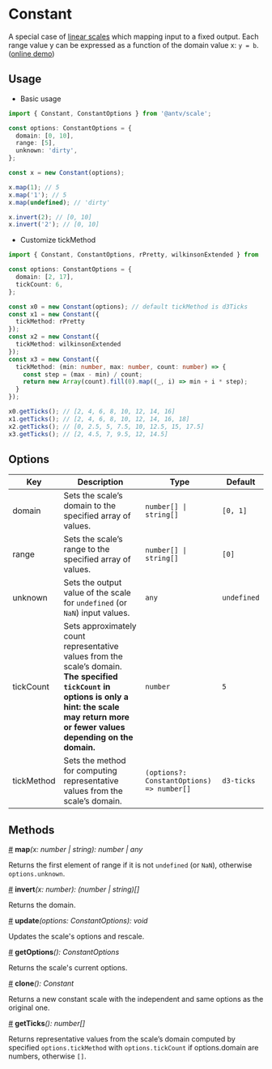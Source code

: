 # Constant

A special case of [linear scales](./linear.md) which mapping input to a fixed output. Each range value y can be expressed as a function of the domain value x: `y = b`. ([online demo](https://observablehq.com/@pearmini/antv-scale#constant))

## Usage

- Basic usage
  
```ts
import { Constant, ConstantOptions } from '@antv/scale';

const options: ConstantOptions = {
  domain: [0, 10],
  range: [5],
  unknown: 'dirty',
};

const x = new Constant(options);

x.map(1); // 5
x.map('1'); // 5
x.map(undefined); // 'dirty'

x.invert(2); // [0, 10]
x.invert('2'); // [0, 10]
```

- Customize tickMethod
  
```ts
import { Constant, ConstantOptions, rPretty, wilkinsonExtended } from '@antv/scale';

const options: ConstantOptions = {
  domain: [2, 17],
  tickCount: 6,
};

const x0 = new Constant(options); // default tickMethod is d3Ticks
const x1 = new Constant({
  tickMethod: rPretty
});
const x2 = new Constant({
  tickMethod: wilkinsonExtended
});
const x3 = new Constant({
  tickMethod: (min: number, max: number, count: number) => {
    const step = (max - min) / count;
    return new Array(count).fill(0).map((_, i) => min + i * step);
  }
});

x0.getTicks(); // [2, 4, 6, 8, 10, 12, 14, 16]
x1.getTicks(); // [2, 4, 6, 8, 10, 12, 14, 16, 18]
x2.getTicks(); // [0, 2.5, 5, 7.5, 10, 12.5, 15, 17.5]
x3.getTicks(); // [2, 4.5, 7, 9.5, 12, 14.5]
```

## **Options**

| Key | Description | Type | Default|  
| ----| ----------- | -----| -------|
| domain | Sets the scale’s domain to the specified array of values. | <code>number[] &#124; string[]</code> | `[0, 1]` |
| range | Sets the scale’s range to the specified array of values. | <code>number[] &#124; string[]</code> | `[0]` |
| unknown | Sets the output value of the scale for `undefined` (or `NaN`) input values. | `any` | `undefined` |
| tickCount | Sets approximately count representative values from the scale’s domain. **The specified `tickCount` in options is only a hint: the scale may return more or fewer values depending on the domain.**| `number` | `5` |
| tickMethod | Sets the method for computing representative values from the scale’s domain. | `(options?: ConstantOptions) => number[]` | `d3-ticks`|

## Methods

<a name="constant_map" href="#constant_map">#</a> **map**<i>(x: number | string): number | any</i>

Returns the first element of range if it is not `undefined` (or `NaN`), otherwise `options.unknown`.

<a name="constant_invert" href="#constant_invert">#</a> **invert**<i>(x: number): (number | string)[]</i>

Returns the domain.

<a name="constant_update" href="#constant_update">#</a> **update**<i>(options: ConstantOptions): void</i>

Updates the scale's options and rescale.

<a name="constant_get_options" href="#constant_get_options">#</a> **getOptions**<i>(): ConstantOptions</i>

Returns the scale's current options.

<a name="constant_clone" href="#constant_clone">#</a> **clone**<i>(): Constant</i>

Returns a new constant scale with the independent and same options as the original one.

<a name="constant_get_ticks" href="#constant_get_ticks">#</a> **getTicks**<i>(): number[]</i>

Returns representative values from the scale’s domain computed by specified `options.tickMethod` with `options.tickCount` if options.domain are numbers, otherwise `[]`.
